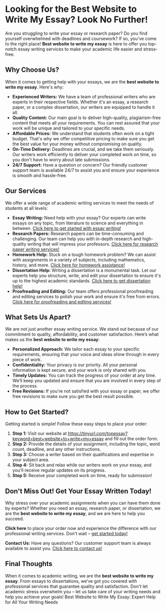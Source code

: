 <h1>Looking for the Best Website to Write My Essay? Look No Further!</h1>

<p>Are you struggling to write your essay or research paper? Do you find yourself overwhelmed with deadlines and coursework? If so, you've come to the right place! <strong>Best website to write my essay</strong> is here to offer you top-notch essay writing services to make your academic life easier and stress-free.</p>

<h2>Why Choose Us?</h2>

<p>When it comes to getting help with your essays, we are the <strong>best website to write my essay</strong>. Here's why:</p>

<ul>
    <li><strong>Experienced Writers:</strong> We have a team of professional writers who are experts in their respective fields. Whether it's an essay, a research paper, or a complex dissertation, our writers are equipped to handle it all.</li>
    <li><strong>Quality Content:</strong> Our main goal is to deliver high-quality, plagiarism-free content that meets all your requirements. You can rest assured that your work will be unique and tailored to your specific needs.</li>
    <li><strong>Affordable Prices:</strong> We understand that students often work on a tight budget. That's why we offer competitive pricing to make sure you get the best value for your money without compromising on quality.</li>
    <li><strong>On-Time Delivery:</strong> Deadlines are crucial, and we take them seriously. Our writers work efficiently to deliver your completed work on time, so you don't have to worry about late submissions.</li>
    <li><strong>24/7 Support:</strong> Have a question or concern? Our friendly customer support team is available 24/7 to assist you and ensure your experience is smooth and hassle-free.</li>
</ul>

<h2>Our Services</h2>

<p>We offer a wide range of academic writing services to meet the needs of students at all levels:</p>

<ul>
    <li><strong>Essay Writing:</strong> Need help with your essay? Our experts can write essays on any topic, from literature to science and everything in between. <a href="https://tinyurl.com/topessay?keyword=best+website+to+write+my+essay" target="_blank">Click here to get started with essay writing!</a></li>
    <li><strong>Research Papers:</strong> Research papers can be time-consuming and challenging. Our team can help you with in-depth research and high-quality writing that will impress your professors. <a href="https://tinyurl.com/topessay?keyword=best+website+to+write+my+essay" target="_blank">Click here for research paper writing services!</a></li>
    <li><strong>Homework Help:</strong> Stuck on a tough homework problem? We can assist with assignments in a variety of subjects, including mathematics, history, and more. <a href="https://tinyurl.com/topessay?keyword=best+website+to+write+my+essay" target="_blank">Click here for homework assistance!</a></li>
    <li><strong>Dissertation Help:</strong> Writing a dissertation is a monumental task. Let our experts help you structure, write, and edit your dissertation to ensure it's up to the highest academic standards. <a href="https://tinyurl.com/topessay?keyword=best+website+to+write+my+essay" target="_blank">Click here to get dissertation help!</a></li>
    <li><strong>Proofreading and Editing:</strong> Our team offers professional proofreading and editing services to polish your work and ensure it's free from errors. <a href="https://tinyurl.com/topessay?keyword=best+website+to+write+my+essay" target="_blank">Click here for proofreading and editing services!</a></li>
</ul>

<h2>What Sets Us Apart?</h2>

<p>We are not just another essay writing service. We stand out because of our commitment to quality, affordability, and customer satisfaction. Here’s what makes us the <strong>best website to write my essay</strong>:</p>

<ul>
    <li><strong>Personalized Approach:</strong> We tailor each essay to your specific requirements, ensuring that your voice and ideas shine through in every piece of work.</li>
    <li><strong>Confidentiality:</strong> Your privacy is our priority. All your personal information is kept secure, and your work is only shared with you.</li>
    <li><strong>Timely Updates:</strong> You can track the progress of your order at any time. We’ll keep you updated and ensure that you are involved in every step of the process.</li>
    <li><strong>Free Revisions:</strong> If you're not satisfied with your essay or paper, we offer free revisions to make sure you get the best result possible.</li>
</ul>

<h2>How to Get Started?</h2>

<p>Getting started is simple! Follow these easy steps to place your order:</p>

<ol>
    <li><strong>Step 1:</strong> Visit our website at <a href="https://tinyurl.com/topessay?keyword=best+website+to+write+my+essay" target="_blank">https://tinyurl.com/topessay?keyword=best+website+to+write+my+essay</a> and fill out the order form.</li>
    <li><strong>Step 2:</strong> Provide the details of your assignment, including the topic, word count, deadline, and any other instructions.</li>
    <li><strong>Step 3:</strong> Choose a writer based on their qualifications and expertise in your subject area.</li>
    <li><strong>Step 4:</strong> Sit back and relax while our writers work on your essay, and you'll receive regular updates on its progress.</li>
    <li><strong>Step 5:</strong> Receive your completed work on time, ready for submission!</li>
</ol>

<h2>Don't Miss Out! Get Your Essay Written Today!</h2>

<p>Why stress over your academic assignments when you can have them done by experts? Whether you need an essay, research paper, or dissertation, we are the <strong>best website to write my essay</strong>, and we are here to help you succeed.</p>

<p><strong>Click here</strong> to place your order now and experience the difference with our professional writing services. Don't wait – <a href="https://tinyurl.com/topessay?keyword=best+website+to+write+my+essay" target="_blank">get started today!</a></p>

<p><strong>Contact Us:</strong> Have any questions? Our customer support team is always available to assist you. <a href="https://tinyurl.com/topessay?keyword=best+website+to+write+my+essay" target="_blank">Click here to contact us!</a></p>

<h2>Final Thoughts</h2>

<p>When it comes to academic writing, we are the <strong>best website to write my essay</strong>. From essays to dissertations, we’ve got you covered with professional services that guarantee quality and satisfaction. Don't let academic stress overwhelm you – let us take care of your writing needs and help you achieve your goals!
Best Website to Write My Essay: Expert Help for All Your Writing Needs

